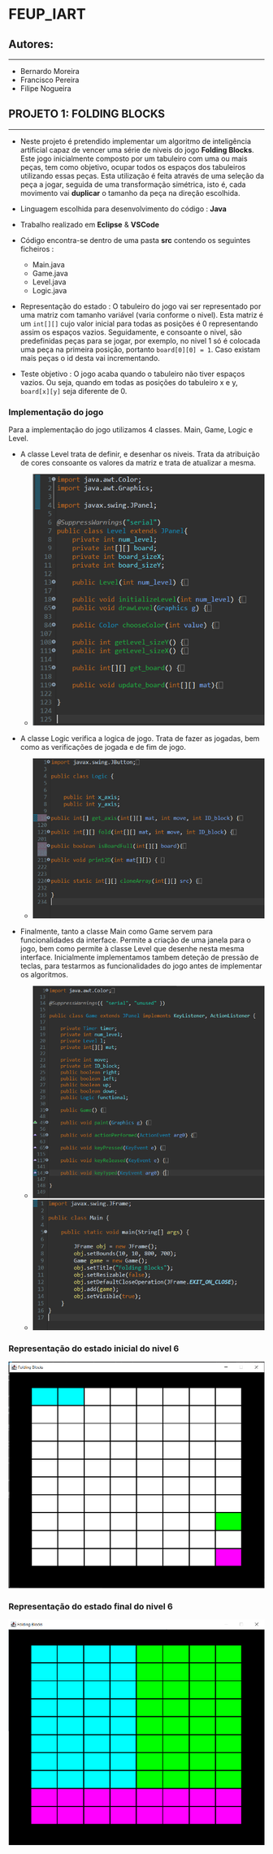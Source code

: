 # FEUP_IART

## Autores:
*****
* Bernardo Moreira
* Francisco Pereira
* Filipe Nogueira 

## PROJETO 1: FOLDING BLOCKS
*****
* Neste projeto é pretendido implementar um algoritmo de  inteligência artificial capaz de vencer uma série de niveis do jogo **Folding Blocks**. Este jogo inicialmente composto por um tabuleiro com uma ou mais peças, tem como objetivo, ocupar todos os espaços dos tabuleiros utilizando essas peças. 
Esta utilização é feita através de uma seleção da peça a jogar, seguida de uma transformação simétrica, isto é, cada movimento vai **duplicar** o tamanho da peça na direção escolhida.

* Linguagem escolhida para desenvolvimento do código : **Java**

* Trabalho realizado em **Eclipse** & **VSCode**
* Código encontra-se dentro de uma pasta **src** contendo os seguintes ficheiros : 
    * Main.java
    * Game.java 
    * Level.java
    * Logic.java

* Representação do estado : O tabuleiro do jogo vai ser representado por uma matriz com tamanho variável (varia conforme o nivel).
Esta matriz é um `int[][]` cujo valor inicial para todas as posições é 0 representando assim os espaços vazios. Seguidamente, e consoante o nivel, são predefinidas peças para se jogar, por exemplo, no nivel 1 só é colocada uma peça na primeira posição, portanto ` board[0][0] = 1 `. Caso existam mais peças o id desta vai incrementando.

* Teste objetivo : O jogo acaba quando o tabuleiro não tiver espaços vazios. Ou seja, quando em todas as posições do tabuleiro x e y, `board[x][y]` seja diferente de 0.


### Implementação do jogo

Para a implementação do jogo utilizamos 4 classes. 
Main, Game, Logic e Level.
* A classe Level trata de definir, e desenhar os niveis. Trata da atribuição de cores consoante os valores da matriz e trata de atualizar a mesma.
   * ![alt text](https://github.com/BernardoCMoreira/FEUP_IART/blob/master/FoldingBlocks/images/level.PNG "Level")

* A classe Logic verifica a logica de jogo. Trata de fazer as jogadas, bem como as verificações de jogada e de fim de jogo. 
   * ![alt text](https://github.com/BernardoCMoreira/FEUP_IART/blob/master/FoldingBlocks/images/logic.PNG "Level")

* Finalmente, tanto a classe Main como Game servem para funcionalidades da interface. Permite a criação de uma janela para o jogo, bem como permite à classe Level que desenhe nesta mesma interface. Inicialmente implementamos tambem deteção de pressão de teclas, para testarmos as funcionalidades do jogo antes de implementar os algoritmos.
   * ![alt text](https://github.com/BernardoCMoreira/FEUP_IART/blob/master/FoldingBlocks/images/game.PNG "Level")
   * ![alt text](https://github.com/BernardoCMoreira/FEUP_IART/blob/master/FoldingBlocks/images/main.PNG "Level")

### Representação do estado inicial do nivel 6
![alt text](https://github.com/BernardoCMoreira/FEUP_IART/blob/master/FoldingBlocks/images/level6_init.PNG "Level 6 init")

### Representação do estado final do nivel 6
![alt text](https://github.com/BernardoCMoreira/FEUP_IART/blob/master/FoldingBlocks/images/level6_won.PNG "Level 6 won")
